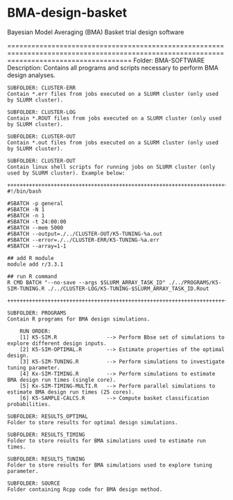 # BMA-design-basket
Bayesian Model Averaging (BMA) Basket trial design software 


===========================================================================================================================================
Folder: BMA-SOFTWARE
Description: Contains all programs and scripts necessary to perform BMA design analyses.


	SUBFOLDER: CLUSTER-ERR
	Contain *.err files from jobs executed on a SLURM cluster (only used by SLURM cluster).
	
	SUBFOLDER: CLUSTER-LOG
	Contain *.ROUT files from jobs executed on a SLURM cluster (only used by SLURM cluster).	
	
	SUBFOLDER: CLUSTER-OUT
	Contain *.out files from jobs executed on a SLURM cluster (only used by SLURM cluster).	

	SUBFOLDER: CLUSTER-OUT
	Contain linux shell scripts for running jobs on SLURM cluster (only used by SLURM cluster). Example below:
	
	++++++++++++++++++++++++++++++++++++++++++++++++++++++++++++++++++++++++++++++++++++
	#!/bin/bash

	#SBATCH -p general
	#SBATCH -N 1
	#SBATCH -n 1
	#SBATCH -t 24:00:00
	#SBATCH --mem 5000
	#SBATCH --output=./../CLUSTER-OUT/K5-TUNING-%a.out
	#SBATCH --error=./../CLUSTER-ERR/K5-TUNING-%a.err
	#SBATCH --array=1-1

	## add R module
	module add r/3.3.1

	## run R command
	R CMD BATCH "--no-save --args $SLURM_ARRAY_TASK_ID" ./../PROGRAMS/K5-SIM-TUNING.R ./../CLUSTER-LOG/K5-TUNING-$SLURM_ARRAY_TASK_ID.Rout

	++++++++++++++++++++++++++++++++++++++++++++++++++++++++++++++++++++++++++++++++++++

	SUBFOLDER: PROGRAMS
	Contain R programs for BMA design simulations.
	
		RUN ORDER:
		[1] K5-SIM.R 				--> Perform Bbse set of simulations to explore different design inputs.
		[2] K5-SIM-OPTIMAL.R 		--> Estimate properties of the optimal design.
		[3] K5-SIM-TUNING.R			--> Perform simulations to investigate tuning parameter.
		[4] Kx-SIM-TIMING.R			--> Perform simulations to estimate BMA design run times (single core).
		[5] Kx-SIM-TIMING-MULTI.R	--> Perform parallel simulations to estimate BMA design run times (25 cores).
		[6] K5-SAMPLE-CALCS.R		--> Compute basket classification probabilities.
	
	SUBFOLDER: RESULTS_OPTIMAL
	Folder to store results for optimal design simulations.

	SUBFOLDER: RESULTS_TIMING
	Folder to store results for BMA simulations used to estimate run times.
	
	SUBFOLDER: RESULTS_TUNING
	Folder to store results for BMA simulations used to explore tuning parameter.
	
	SUBFOLDER: SOURCE
	Folder containing Rcpp code for BMA design method.	